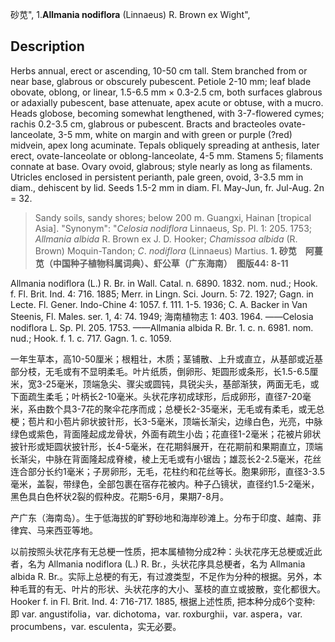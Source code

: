 砂苋",
1.**Allmania nodiflora** (Linnaeus) R. Brown ex Wight",

## Description
Herbs annual, erect or ascending, 10-50 cm tall. Stem branched from or near base, glabrous or obscurely pubescent. Petiole 2-10 mm; leaf blade obovate, oblong, or linear, 1.5-6.5 mm × 0.3-2.5 cm, both surfaces glabrous or adaxially pubescent, base attenuate, apex acute or obtuse, with a mucro. Heads globose, becoming somewhat lengthened, with 3-7-flowered cymes; rachis 0.2-3.5 cm, glabrous or pubescent. Bracts and bracteoles ovate-lanceolate, 3-5 mm, white on margin and with green or purple (?red) midvein, apex long acuminate. Tepals obliquely spreading at anthesis, later erect, ovate-lanceolate or oblong-lanceolate, 4-5 mm. Stamens 5; filaments connate at base. Ovary ovoid, glabrous; style nearly as long as filaments. Utricles enclosed in persistent perianth, pale green, ovoid, 3-3.5 mm in diam., dehiscent by lid. Seeds 1.5-2 mm in diam. Fl. May-Jun, fr. Jul-Aug. 2n = 32.

> Sandy soils, sandy shores; below 200 m. Guangxi, Hainan [tropical Asia].
  "Synonym": "*Celosia* *nodiflora* Linnaeus, Sp. Pl. 1: 205. 1753; *Allmania* *albida* R. Brown ex J. D. Hooker; *Chamissoa* *albida* (R. Brown) Moquin-Tandon; *C*. *nodiflora* (Linnaeus) Martius.
**1. 砂苋　阿蔓苋（中国种子植物科属词典）、虾公草（广东海南）　图版44: 8-11**

Allmania nodiflora (L.) R. Br. in Wall. Catal. n. 6890. 1832. nom. nud.; Hook. f. Fl. Brit. Ind. 4: 716. 1885; Merr. in Lingn. Sci. Journ. 5: 72. 1927; Gagn. in Lecte. Fl. Gener. Indo-Chine 4: 1057. f. 111. 1-5. 1936; C. A. Backer in Van Steenis, Fl. Males. ser. 1, 4: 74. 1949; 海南植物志 1: 403. 1964. ——Celosia nodiflora L. Sp. Pl. 205. 1753. ——Allmania albida R. Br. 1. c. n. 6981. nom. nud.; Hook. f. 1. c. 717. Gagn. 1. c. 1059.

一年生草本，高10-50厘米；根粗壮，木质；茎铺散、上升或直立，从基部或近基部分枝，无毛或有不显明柔毛。叶片纸质，倒卵形、矩圆形或条形，长1.5-6.5厘米，宽3-25毫米，顶端急尖、骤尖或圆钝，具锐尖头，基部渐狭，两面无毛，或下面疏生柔毛；叶柄长2-10毫米。头状花序初成球形，后成卵形，直径7-20毫米，系由数个具3-7花的聚伞花序而成；总梗长2-35毫米，无毛或有柔毛，或无总梗；苞片和小苞片卵状披针形，长3-5毫米，顶端长渐尖，边缘白色，光亮，中脉绿色或紫色，背面隆起成龙骨状，外面有疏生小齿；花直径1-2毫米；花被片卵状披针形或矩圆状披针形，长4-5毫米，在花期斜展开，在花期前和果期直立，顶端长渐尖，中脉在背面隆起成脊棱，棱上无毛或有小锯齿；雄蕊长2-2.5毫米，花丝连合部分长约1毫米；子房卵形，无毛，花柱约和花丝等长。胞果卵形，直径3-3.5毫米，盖裂，带绿色，全部包裹在宿存花被内。种子凸镜状，直径约1.5-2毫米，黑色具白色杯状2裂的假种皮。花期5-6月，果期7-8月。

产广东（海南岛）。生于低海拔的旷野砂地和海岸砂滩上。分布于印度、越南、菲律宾、马来西亚等地。

以前按照头状花序有无总梗一性质，把本属植物分成2种：头状花序无总梗或近此者，名为 Allmania nodiflora (L.) R. Br.，头状花序具总梗者，名为 Allmania albida R. Br.。实际上总梗的有无，有过渡类型，不足作为分种的根据。另外，本种毛茸的有无、叶片的形状、头状花序的大小、茎枝的直立或披散，变化都很大。Hooker f. in Fl. Brit. Ind. 4: 716-717. 1885, 根据上述性质, 把本种分成6个变种: 即 var. angustifolia，var. dichotoma，var. roxburghii，var. aspera，var. procumbens，var. esculenta，实无必要。
